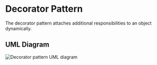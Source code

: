 # Decorator Pattern

The decorator pattern attaches additional responsibilities to an object dynamically.

## UML Diagram
![Decorator pattern UML diagram](https://github.com/javamultiplex/clean-code-principles-and-patterns/blob/master/src/main/java/com/javamultiplex/pattern/structural/uml/Decorator_Design_Pattern_UML.jpg)
